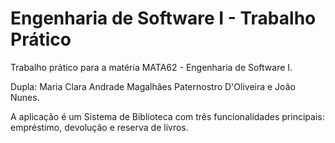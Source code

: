 # Engenharia de Software I - Trabalho Prático
Trabalho prático para a matéria MATA62 - Engenharia de Software I.

Dupla: Maria Clara Andrade Magalhães Paternostro D'Oliveira e João Nunes.


A aplicação é um Sistema de Biblioteca com três funcionalidades principais: empréstimo, devolução e reserva de livros.
